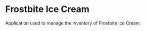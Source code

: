 Frostbite Ice Cream
=================================================
Application used to manage the inventory of Frostbite Ice Cream.
